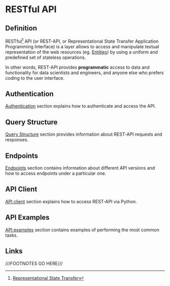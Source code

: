 # RESTful API

## Definition

RESTful[^1] API (or REST-API, or Representational State Transfer Application Programming Interface) is a layer allows to access and manipulate textual representation of the web resources (eg. [Entities](../entities-general/overview.md)) by using a uniform and predefined set of stateless operations. 

In other words, REST-API provides **programmatic** access to data and functionality for data scientists and engineers, and anyone else who prefers coding to the user interface.

## Authentication

[Authentication](authentication.md) section explains how to authenticate and access the API.

## Query Structure

[Query Structure](query-structure.md) section provides information about REST-API requests and responses.

## Endpoints

[Endpoints](endpoints.md) section contains information about different API versions and how to access endpoints under a particular one.

## API Client

[API client](api-client.md) section explains how to access REST-API via Python.

## API Examples

[API examples](api-examples.md) section contains examples of performing the most common tasks.

## Links

[^1]: [Representational State Transfer](https://en.wikipedia.org/wiki/Representational_state_transfer)

///FOOTNOTES GO HERE///
